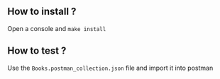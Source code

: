 ## How to install ?

Open a console and ```make install```

## How to test ?

Use the ```Books.postman_collection.json``` file and import it into postman
